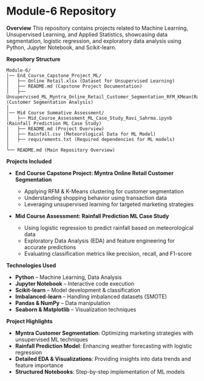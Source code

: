 # Module-6 Repository

__Overview__
This repository contains projects related to Machine Learning, Unsupervised Learning, and Applied Statistics, showcasing data segmentation, logistic regression, and exploratory data analysis using Python, Jupyter Notebook, and Scikit-learn.

__Repository Structure__    

    Module-6/
    │── End_Course_Capstone_Project_ML/
    │   ├── Online Retail.xlsx (Dataset for Unsupervised Learning)
    │   ├── README.md (Capstone Project Documentation)
    │   ├── Unsupervised_ML_Myntra_Online_Retail_Customer_Segmentation_RFM_KMean(Ravi_Sharma).ipynb (Customer Segmentation Analysis)
    │
    │── Mid Course Summative Assessment/
    │   ├── Mid_Course_Assessment_ML_Case_Study_Ravi_Sahrma.ipynb (Rainfall Prediction ML Case Study)
    │   ├── README.md (Project Overview)
    │   ├── Rainfall.csv (Meteorological Data for ML Model)
    │   ├── requirements.txt (Required dependencies for ML models)
    │
    └── README.md (Main Repository Overview)
    
__Projects Included__
- __End Course Capstone Project: Myntra Online Retail Customer Segmentation__
    -  Applying RFM & K-Means clustering for customer segmentation
    -  Understanding shopping behavior using transaction data
    - Leveraging unsupervised learning for targeted marketing strategies

- __Mid Course Assessment: Rainfall Prediction ML Case Study__
    - Using logistic regression to predict rainfall based on meteorological data
    - Exploratory Data Analysis (EDA) and feature engineering for accurate predictions
    - Evaluating classification metrics like precision, recall, and F1-score

__Technologies Used__
- __Python__ – Machine Learning, Data Analysis
- __Jupyter Notebook__ – Interactive code execution
- __Scikit-learn__ – Model development & classification
- __Imbalanced-learn__ – Handling imbalanced datasets (SMOTE)
- __Pandas & NumPy__ – Data manipulation
- __Seaborn & Matplotlib__ – Visualization techniques

__Project Highlights__
- __Myntra Customer Segmentation__: Optimizing marketing strategies with unsupervised ML techniques
- __Rainfall Prediction Model__: Enhancing weather forecasting with logistic regression
- __Detailed EDA & Visualizations__: Providing insights into data trends and feature importance
- __Structured Notebooks__: Step-by-step implementation of ML models
